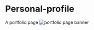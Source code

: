 # Personal-profile

A portfolio page
![portfolio page banner](<../../../Desktop/dev savvy/personal_profile/banner.png>)
